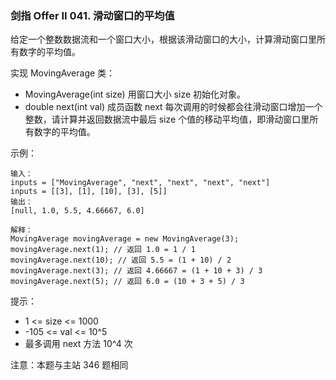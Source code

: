 ### 剑指 Offer II 041. 滑动窗口的平均值
给定一个整数数据流和一个窗口大小，根据该滑动窗口的大小，计算滑动窗口里所有数字的平均值。

实现 MovingAverage 类：

* MovingAverage(int size) 用窗口大小 size 初始化对象。
* double next(int val) 成员函数 next 每次调用的时候都会往滑动窗口增加一个整数，请计算并返回数据流中最后 size 个值的移动平均值，即滑动窗口里所有数字的平均值。

 

示例：

	输入：
	inputs = ["MovingAverage", "next", "next", "next", "next"]
	inputs = [[3], [1], [10], [3], [5]]
	输出：
	[null, 1.0, 5.5, 4.66667, 6.0]

	解释：
	MovingAverage movingAverage = new MovingAverage(3);
	movingAverage.next(1); // 返回 1.0 = 1 / 1
	movingAverage.next(10); // 返回 5.5 = (1 + 10) / 2
	movingAverage.next(3); // 返回 4.66667 = (1 + 10 + 3) / 3
	movingAverage.next(5); // 返回 6.0 = (10 + 3 + 5) / 3

 

提示：

* 1 <= size <= 1000
* -105 <= val <= 10^5
* 最多调用 next 方法 10^4 次

 

注意：本题与主站 346 题相同

